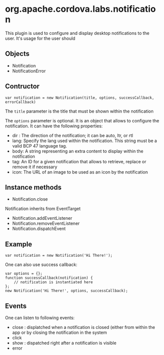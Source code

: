 <!---
    Licensed to the Apache Software Foundation (ASF) under one
    or more contributor license agreements.  See the NOTICE file
    distributed with this work for additional information
    regarding copyright ownership.  The ASF licenses this file
    to you under the Apache License, Version 2.0 (the
    "License"); you may not use this file except in compliance
    with the License.  You may obtain a copy of the License at

      http://www.apache.org/licenses/LICENSE-2.0

    Unless required by applicable law or agreed to in writing,
    software distributed under the License is distributed on an
    "AS IS" BASIS, WITHOUT WARRANTIES OR CONDITIONS OF ANY
    KIND, either express or implied.  See the License for the
    specific language governing permissions and limitations
    under the License.
-->

# org.apache.cordova.labs.notification

This plugin is used to configure and display desktop notifications to the user.
It's usage for the user should 

## Objects

- Notification
- NotificationError


## Contructor

    var notification = new Notification(title, options, successCallback, errorCallback)

The `title` parameter is the title that must be shown within the notification

The `options` parameter is optional. It is an object that allows to configure 
the notification. It can have the following properties:

- dir : The direction of the notification; it can be auto, ltr, or rtl
- lang: Specify the lang used within the notification. This string must be a valid BCP 47 language tag.
- body: A string representing an extra content to display within the notification
- tag: An ID for a given notification that allows to retrieve, replace or remove it if necessary
- icon: The URL of an image to be used as an icon by the notification

## Instance methods

- Notification.close

Notification inherits from EventTarget

- Notification.addEventListener
- Notification.removeEventListener
- Notification.dispatchEvent

## Example

    var notification = new Notification('Hi There!');

One can also use success callback:

	var options = {};
	function successCallback(notification) {
		// notification is instantiated here
    };
    new Notification('Hi There!', options, successCallback);

## Events

One can listen to following events:

- close : displatched when a notification is closed (either from within the app or by closing the notification in the system
- click
- show : dispatched right after a notification is visible
- error

